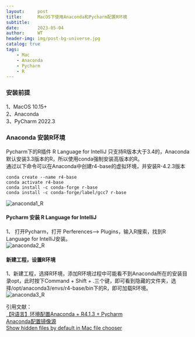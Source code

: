 ```yaml
---
layout:     post
title:      MacOS下使用Anaconda和Pycharm配置R环境
subtitle:   
date:       2023-05-04
author:     WT
header-img: img/post-bg-universe.jpg
catalog: true
tags:
    - Mac
    - Anaconda
    - Pycharm  
    - R 
---
```


### 安装前提
1、MacOS 10.15+  
2、Anaconda  
3、PyCharm 2022.3

### Anaconda 安装R环境
Pycharm下的R插件 R Language for IntelliJ 只支持R版本大于3.4的，Anaconda默认安装3.3版本的R，所以使用conda强制安装高版本的R。  
通过以下命令可以在Anaconda中创建r4-base的虚拟环境，并安装R-4.2.3版本
```
conda create --name r4-base
conda activate r4-base
conda install -c conda-forge r-base
conda install -c conda-forge/label/gcc7 r-base
```
![anaconda1_R](http://www.spatial.pro/img/anaconda1_R.png)  

#### Pycharm 安装 R Language for IntelliJ
1、 打开Pycharm，打开 Perferences--> Plugins，输入R搜索，找到R Language for IntelliJ安装。  
![anaconda2_R](http://www.spatial.pro/img/anaconda2_R.png)    

#### 新建工程，设置R环境
1、新建工程，选择R环境，添加R环境过程中可能看不到Anaconda所在的安装目录opt，此时按下Command + Shift + .三个键，即可看到隐藏的文件夹，选择/opt/anaconda3/envs/r4-base/bin下的R，即可加载R环境。
![anaconda3_R](http://www.spatial.pro/img/anaconda3_R.png)  

引用文献：  
    [【R语言】环境配置Anaconda + R4.1.3 + Pycharm](https://blog.csdn.net/qq_43426078/article/details/124912611)    
    [Anaconda配置镜像源](https://blog.csdn.net/qq_32650831/article/details/127952502)   
    [Show hidden files by default in Mac file chooser](https://youtrack.jetbrains.com/issue/IDEA-91807)  
         
         	 
